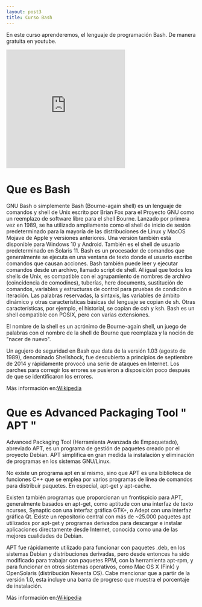 ```yaml
---
layout: post3
title: Curso Bash
---
```


En este curso aprenderemos, el lenguaje de programación Bash.
De manera gratuita en youtube.

<iframe width="315" height="315" src="https://www.youtube.com/embed/videoseries?list=PLXlUQkUlBNQM8E4ElZgpGJHkh1kSe31QO" frameborder="0" allow="accelerometer; autoplay; encrypted-media; gyroscope; picture-in-picture" allowfullscreen></iframe>

# Que es Bash

GNU Bash o simplemente Bash (Bourne-again shell) es un lenguaje de comandos y shell de Unix escrito por Brian Fox para el Proyecto GNU como un reemplazo de software libre para el shell Bourne. Lanzado por primera vez en 1989, se ha utilizado ampliamente como el shell de inicio de sesión predeterminado para la mayoría de las distribuciones de Linux y MacOS Mojave de Apple y versiones anteriores. Una versión también está disponible para Windows 10 y Android.  También es el shell de usuario predeterminado en Solaris 11.
Bash es un procesador de comandos que generalmente se ejecuta en una ventana de texto donde el usuario escribe comandos que causan acciones. Bash también puede leer y ejecutar comandos desde un archivo, llamado script de shell. Al igual que todos los shells de Unix, es compatible con el agrupamiento de nombres de archivo (coincidencia de comodines), tuberías, here documents, sustitución de comandos, variables y estructuras de control para pruebas de condición e iteración. Las palabras reservadas, la sintaxis, las variables de ámbito dinámico y otras características básicas del lenguaje se copian de sh. Otras características, por ejemplo, el historial, se copian de csh y ksh. Bash es un shell compatible con POSIX, pero con varias extensiones.

El nombre de la shell es un acrónimo de Bourne-again shell, un juego de palabras con el nombre de la shell de Bourne que reemplaza​ y la noción de "nacer de nuevo".

Un agujero de seguridad en Bash que data de la versión 1.03 (agosto de 1989), denominado Shellshock, fue descubierto a principios de septiembre de 2014 y rápidamente provocó una serie de ataques en Internet.  Los parches para corregir los errores se pusieron a disposición poco después de que se identificaron los errores.

Más información en: ​<a href="https://es.wikipedia.org/wiki/Bash" target="_blank">Wikipedia</a>

# Que es Advanced Packaging Tool " APT "

Advanced Packaging Tool (Herramienta Avanzada de Empaquetado), abreviado APT, es un programa de gestión de paquetes creado por el proyecto Debian. APT simplifica en gran medida la instalación y eliminación de programas en los sistemas GNU/Linux.

No existe un programa apt en sí mismo, sino que APT es una biblioteca de funciones C++ que se emplea por varios programas de línea de comandos para distribuir paquetes. En especial, apt-get y apt-cache.

Existen también programas que proporcionan un frontispicio para APT, generalmente basados en apt-get, como aptitude con una interfaz de texto ncurses, Synaptic con una interfaz gráfica GTK+, o Adept con una interfaz gráfica Qt. Existe un repositorio central con más de ~25.000 paquetes apt utilizados por apt-get y programas derivados para descargar e instalar aplicaciones directamente desde Internet, conocida como una de las mejores cualidades de Debian.

APT fue rápidamente utilizado para funcionar con paquetes .deb, en los sistemas Debian y distribuciones derivadas, pero desde entonces ha sido modificado para trabajar con paquetes RPM, con la herramienta apt-rpm, y para funcionar en otros sistemas operativos, como Mac OS X (Fink) y OpenSolaris (distribución Nexenta OS). Cabe mencionar que a partir de la versión 1.0, esta incluye una barra de progreso que muestra el porcentaje de instalación.

Más información en: ​<a href="https://es.wikipedia.org/wiki/Advanced_Packaging_Tool" target="_blank">Wikipedia</a>
